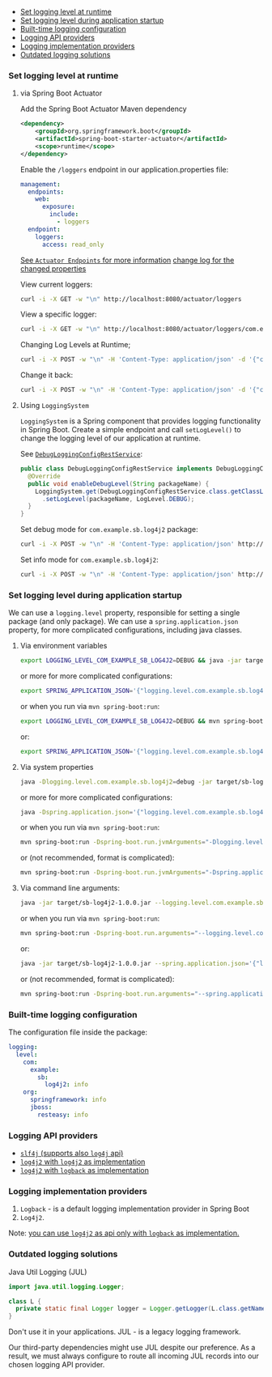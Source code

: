 - [Set logging level at runtime](#set-logging-level-at-runtime)
- [Set logging level during application startup](#set-logging-level-during-application-startup)
- [Built-time logging configuration](#built-time-logging-configuration)
- [Logging API providers](#logging-api-providers)
- [Logging implementation providers](#logging-implementation-providers)
- [Outdated logging solutions](#outdated-logging-solutions)

### Set logging level at runtime

1. via Spring Boot Actuator

    Add the Spring Boot Actuator Maven dependency
    ```xml
    <dependency>
        <groupId>org.springframework.boot</groupId>
        <artifactId>spring-boot-starter-actuator</artifactId>
        <scope>runtime</scope>
    </dependency>
    ```
    Enable the `/loggers` endpoint in our application.properties file:
    ```yaml
    management:
      endpoints:
        web:
          exposure:
            include:
              - loggers
      endpoint:
        loggers:
          access: read_only
    ```
    [See `Actuator Endpoints` for more information](https://docs.spring.io/spring-boot/reference/actuator/endpoints.html)
    [change log for the changed properties](https://github.com/spring-projects/spring-boot/wiki/Spring-Boot-3.4-Configuration-Changelog)
    
    View current loggers:
    ```bash
    curl -i -X GET -w "\n" http://localhost:8080/actuator/loggers
    ```
    View a specific logger:
    ```bash
    curl -i -X GET -w "\n" http://localhost:8080/actuator/loggers/com.example.sb.log4j2
    ```
    Changing Log Levels at Runtime;
    ```bash
    curl -i -X POST -w "\n" -H 'Content-Type: application/json' -d '{"configuredLevel": "DEBUG"}' http://localhost:8080/actuator/loggers/com.example.sb.log4j2 
    ```
    Change it back:
    ```bash
    curl -i -X POST -w "\n" -H 'Content-Type: application/json' -d '{"configuredLevel": "INFO"}' http://localhost:8080/actuator/loggers/com.example.sb.log4j2 
    ```

2. Using `LoggingSystem`

   `LoggingSystem` is a Spring component that provides logging functionality in Spring Boot.
   Create a simple endpoint and call `setLogLevel()` to change the logging level of our application at runtime.

   See [`DebugLoggingConfigRestService`](sb_log4j2/src/main/java/com/example/sb/log4j2/rest/service/DebugLoggingConfigRestService.java):
   ```java
   public class DebugLoggingConfigRestService implements DebugLoggingConfigApi {
     @Override
     public void enableDebugLevel(String packageName) {
       LoggingSystem.get(DebugLoggingConfigRestService.class.getClassLoader())
         .setLogLevel(packageName, LogLevel.DEBUG);
     }
   }
   ```   
   Set debug mode for `com.example.sb.log4j2` package:
   ```bash
   curl -i -X POST -w "\n" -H 'Content-Type: application/json' http://localhost:8080/rest/logging/config/debug/com.example.sb.log4j2
   ```
   
   Set info mode for `com.example.sb.log4j2`:
   ```bash
   curl -i -X POST -w "\n" -H 'Content-Type: application/json' http://localhost:8080/rest/logging/config/info/com.example.sb.log4j2
   ```

### Set logging level during application startup

We can use a `logging.level` property, responsible for setting a single package (and only package).
We can use a `spring.application.json` property, for more complicated configurations, including java classes.

1. Via environment variables

   ```bash
   export LOGGING_LEVEL_COM_EXAMPLE_SB_LOG4J2=DEBUG && java -jar target/sb-log4j2-1.0.0.jar
   ```
   or more for more complicated configurations:
   ```bash
   export SPRING_APPLICATION_JSON='{"logging.level.com.example.sb.log4j2":"debug"}' && java -jar target/sb-log4j2-1.0.0.jar
   ```
   or when you run via `mvn spring-boot:run`:
   ```bash
   export LOGGING_LEVEL_COM_EXAMPLE_SB_LOG4J2=DEBUG && mvn spring-boot:run
   ```
   or:
   ```bash
   export SPRING_APPLICATION_JSON='{"logging.level.com.example.sb.log4j2":"debug"}' && mvn spring-boot:run
   ```

2. Via system properties

   ```bash
   java -Dlogging.level.com.example.sb.log4j2=debug -jar target/sb-log4j2-1.0.0.jar
   ```
   or more for more complicated configurations:
   ```bash
   java -Dspring.application.json='{"logging.level.com.example.sb.log4j2":"debug"}' -jar target/sb-log4j2-1.0.0.jar
   ```
   or when you run via `mvn spring-boot:run`:
   ```bash
   mvn spring-boot:run -Dspring-boot.run.jvmArguments="-Dlogging.level.com.example.sb.log4j2=debug"
   ```
   or (not recommended, format is complicated):
   ```bash
   mvn spring-boot:run -Dspring-boot.run.jvmArguments="-Dspring.application.json='{\"logging.level.com.example.sb.log4j2\":\"debug\"}'"
   ```

3. Via command line arguments:

   ```bash
   java -jar target/sb-log4j2-1.0.0.jar --logging.level.com.example.sb.log4j2=debug
   ```
   or when you run via `mvn spring-boot:run`:
   ```bash
   mvn spring-boot:run -Dspring-boot.run.arguments="--logging.level.com.example.sb.log4j2=debug"
   ```
   or:
   ```bash
   java -jar target/sb-log4j2-1.0.0.jar --spring.application.json='{"logging.level.com.example.sb.log4j2":"debug"}'
   ```
   or (not recommended, format is complicated):
   ```bash
   mvn spring-boot:run -Dspring-boot.run.arguments="--spring.application.json='{\"logging.level.com.example.sb.log4j2\":\"debug\"}'"
   ```

### Built-time logging configuration

The configuration file inside the package:
```yaml
logging:
  level:
    com:
      example:
        sb:
          log4j2: info
    org:
      springframework: info
      jboss:
        resteasy: info
```

### Logging API providers

- [`slf4j` (supports also `log4j` api)](sb_slf4j_logback/README.md)
- [`log4j2` with `log4j2` as implementation](sb_log4j2/README.md)
- [`log4j2` with `logback` as implementation](sb_log4j2_api_logback/README.md)

### Logging implementation providers

1. `Logback` - is a default logging implementation provider in Spring Boot
2. `Log4j2`.

Note: [you can use `log4j2` as api only with `logback` as implementation.](sb_log4j2_api_logback/README.md)

### Outdated logging solutions

Java Util Logging (JUL)
```java
import java.util.logging.Logger;

class L {
  private static final Logger logger = Logger.getLogger(L.class.getName());
}
```
Don't use it in your applications. JUL - is a legacy logging framework.

Our third-party dependencies might use JUL despite our preference. As a result, 
we must always configure to route all incoming JUL records into our chosen logging API provider.